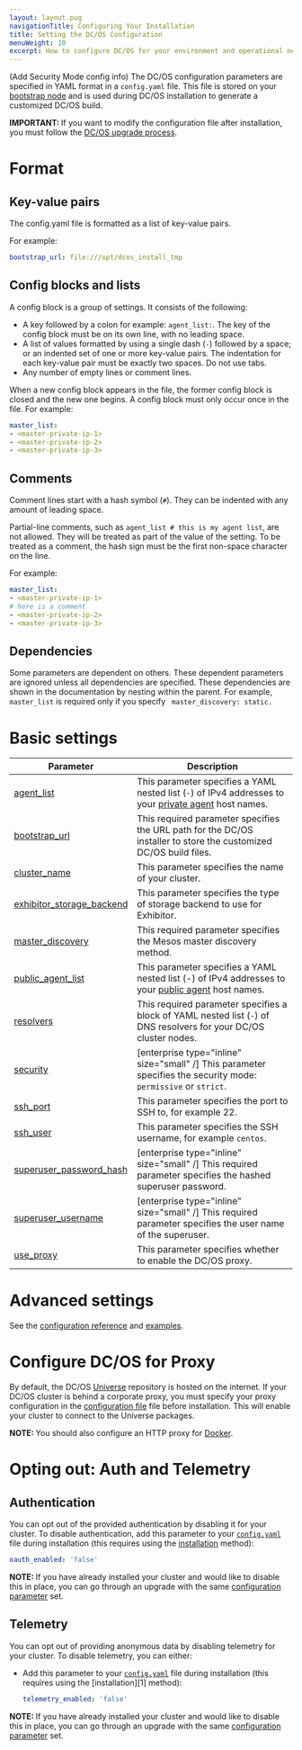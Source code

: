 ```yaml
---
layout: layout.pug
navigationTitle: Configuring Your Installation
title: Setting the DC/OS Configuration
menuWeight: 10
excerpt: How to configure DC/OS for your environment and operational needs.
---
```

(Add Security Mode config info)
The DC/OS configuration parameters are specified in YAML format in a `config.yaml` file. This file is stored on your [bootstrap node](/1.13/installing/production/system-requirements/#bootstrap-node) and is used during DC/OS installation to generate a customized DC/OS build.

<p class="message--important"><strong>IMPORTANT: </strong>If you want to modify the configuration file after installation, you must follow the <a href="/1.13/installing/production/upgrading/">DC/OS upgrade process</a>.</p>


# Format

## Key-value pairs
The config.yaml file is formatted as a list of key-value pairs.

For example:

```yaml
bootstrap_url: file:///opt/dcos_install_tmp
```

## Config blocks and lists
A config block is a group of settings. It consists of the following:

- A key followed by a colon for example: `agent_list:`. The key of the config block must be on its own line, with no leading space.
- A list of values formatted by using a single dash (`-`) followed by a space; or an indented set of one or more key-value pairs. The indentation for each key-value pair must be exactly two spaces. Do not use tabs.
- Any number of empty lines or comment lines.

When a new config block appears in the file, the former config block is closed and the new one begins. A config block must only occur once in the file. For example:

```yaml
master_list:
- <master-private-ip-1>
- <master-private-ip-2>
- <master-private-ip-3>
```

## Comments
Comment lines start with a hash symbol (`#`). They can be indented with any amount of leading space.

Partial-line comments, such as `agent_list # this is my agent list`,  are not allowed. They will be treated as part of the value of the setting. To be treated as a comment, the hash sign must be the first non-space character on the line.

For example:

```yaml
master_list:
- <master-private-ip-1>
# here is a comment
- <master-private-ip-2>
- <master-private-ip-3>
```

## Dependencies
Some parameters are dependent on others. These dependent parameters are ignored unless all dependencies are specified. These dependencies are shown in the documentation by nesting within the parent. For example, `master_list` is required only if you specify ` master_discovery: static.`

# Basic settings

| Parameter                              | Description                                                                                                                                               |
|----------------------------------------|-----------------------------------------------------------------------------------------------------------------------------------------------------------|
| [agent_list](/1.13/installing/production/advanced-configuration/configuration-reference/#agent-list)      | This parameter specifies a YAML nested list (`-`) of IPv4 addresses to your [private agent](/1.13/overview/concepts/#private-agent-node) host names.                  |
| [bootstrap_url](/1.13/installing/production/advanced-configuration/configuration-reference/#bootstrap-url)                          | This required parameter specifies the URL path for the DC/OS installer to store the customized DC/OS build files.                                         |
| [cluster_name](/1.13/installing/production/advanced-configuration/configuration-reference/#cluster-name)                           | This parameter specifies the name of your cluster.    |
| [exhibitor_storage_backend](/1.13/installing/production/advanced-configuration/configuration-reference/#exhibitor-storage-backend)         | This parameter specifies the type of storage backend to use for Exhibitor.          |
| [master_discovery](/1.13/installing/production/advanced-configuration/configuration-reference/#master-discovery-required)                          | This required parameter specifies the Mesos master discovery method.         |
| [public_agent_list](/1.13/installing/production/advanced-configuration/configuration-reference/#public-agent-list)       | This parameter specifies a YAML nested list (-) of IPv4 addresses to your [public agent](/1.13/overview/concepts/#public-agent-node) host names.    |
| [resolvers](/1.13/installing/production/advanced-configuration/configuration-reference/#resolvers)       | This required parameter specifies a block of YAML nested list (`-`) of DNS resolvers for your DC/OS cluster nodes.   |
| [security](/1.13/installing/production/advanced-configuration/configuration-reference/#security-enterprise)                           | [enterprise type="inline" size="small" /] This parameter specifies the security mode: `permissive` or `strict`.  |
| [ssh_port](/1.13/installing/production/advanced-configuration/configuration-reference/#ssh-port)                           | This parameter specifies the port to SSH to, for example 22.          |
| [ssh_user](/1.13/installing/production/advanced-configuration/configuration-reference/#ssh-user)                           | This parameter specifies the SSH username, for example `centos`.     |
| [superuser_password_hash](/1.13/installing/production/advanced-configuration/configuration-reference/#superuser-password-hash-required-enterprise)            | [enterprise type="inline" size="small" /] This required parameter specifies the hashed superuser password.      |
| [superuser_username](/1.13/installing/production/advanced-configuration/configuration-reference/#superuser-username-required-enterprise)               | [enterprise type="inline" size="small" /] This required parameter specifies the user name of the superuser.    |
| [use_proxy](/1.13/installing/production/advanced-configuration/configuration-reference/#use-proxy)        | This parameter specifies whether to enable the DC/OS proxy.     |


# Advanced settings

See the [configuration reference](/1.13/installing/production/advanced-configuration/configuration-reference/#configuration-parameters) and [examples](/1.13/installing/production/deploying-dcos/configuration/examples/).

# Configure DC/OS for Proxy

By default, the DC/OS [Universe](https://github.com/mesosphere/universe) repository is hosted on the internet. If your DC/OS cluster is behind a corporate proxy, you must specify your proxy configuration in the [configuration file](/1.13/installing/production/advanced-configuration/configuration-reference/#use-proxy) file before installation. This will enable your cluster to connect to the Universe packages.

<p class="message--note"><strong>NOTE: </strong>You should also configure an HTTP proxy for <a href="https://docs.docker.com/engine/admin/systemd/#/http-proxy">Docker</a>.</p>

# Opting out: Auth and Telemetry
## Authentication

You can opt out of the provided authentication by disabling it for your cluster. To disable authentication, add this parameter to your [`config.yaml`](/1.13/installing/production/advanced-configuration/configuration-reference/) file during installation (this requires using the [installation](/1.13/installing/production/deploying-dcos/installation/) method):

```yaml
oauth_enabled: 'false'
```

<p class="message--note"><strong>NOTE: </strong>If you have already installed your cluster and would like to disable this in place, you can go through an upgrade with the same <a href="/1.13/installing/production/advanced-configuration/configuration-reference/"> configuration parameter</a> set.</p>



## Telemetry

You can opt out of providing anonymous data by disabling telemetry for your cluster. To disable telemetry, you can either:

- Add this parameter to your [`config.yaml`](/1.13/installing/production/advanced-configuration/configuration-reference/) file during installation (this requires using the [installation][1] method):

    ```yaml
    telemetry_enabled: 'false'
    ```



<p class="message--note"><strong>NOTE: </strong>If you have already installed your cluster and would like to disable this in place, you can go through an upgrade with the same <a href="/1.13/installing/production/advanced-configuration/configuration-reference/"> configuration parameter</a> set.</p>
